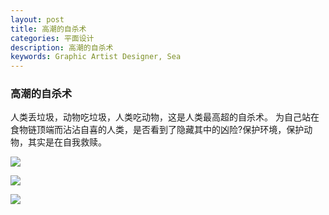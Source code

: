 ```yaml
---
layout: post
title: 高潮的自杀术
categories: 平面设计
description: 高潮的自杀术
keywords: Graphic Artist Designer, Sea
---
```


  
### 高潮的自杀术
人类丢垃圾，动物吃垃圾，人类吃动物，这是人类最高超的自杀术。
为自己站在食物链顶端而沾沾自喜的人类，是否看到了隐藏其中的凶险?保护环境，保护动物，其实是在自我救赎。

   ![](/images/posts/graphicartistdesigner/see/suicide/1.jpg)


   ![](/images/posts/graphicartistdesigner/see/suicide/2.jpg)


   ![](/images/posts/graphicartistdesigner/see/suicide/3.jpg)
